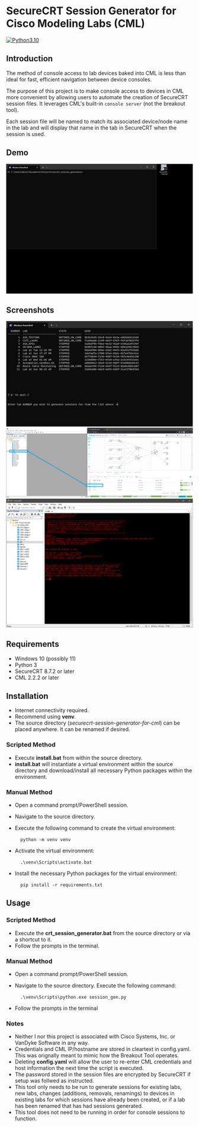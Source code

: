 # SecureCRT Session Generator for Cisco Modeling Labs (CML) 


[![Python3.10](https://img.shields.io/static/v1?label=Python&logo=Python&color=3776AB&message=3.10)](https://www.python.org/)

## Introduction

The method of console access to lab devices baked into CML is less than ideal for fast, efficient navigation between device consoles.

The purpose of this project is to make console access to devices in CML more convenient by allowing users to automate the creation of SecureCRT session files. It leverages CML's built-in `console server` (not the breakout tool).

Each session file will be named to match its associated device/node name in the lab and will display that name in the tab in SecureCRT when the session is used.

## Demo
![Demo](./docs/images/demo.gif)

## Screenshots
![Screenshot](./docs/images/lab_selection.png)
![Screenshot](./docs/images/seccrt_and_cml.png)
![Screenshot](./docs/images/seccrt_consoled_in.png)

## Requirements

- Windows 10 (possibly 11)
- Python 3
- SecureCRT 8.7.2 or later
- CML 2.2.2 or later

## Installation
- Internet connectivity required.
- Recommend using **venv**.
- The source directory (_securecrt-session-generator-for-cml_) can be placed anywhere. It can be renamed if desired.

### Scripted Method
- Execute **install.bat** from within the source directory.
- **install.bat** will instantiate a virtual environment within the source directory and download/install all necessary Python packages within the environment.

### Manual Method
- Open a command prompt/PowerShell session.
- Navigate to the source directory. 
- Execute the following command to create the virtual environment:

        python -m venv venv

- Activate the virtual environment:

        .\venv\Scripts\activate.bat

- Install the necessary Python packages for the virtual environment:

        pip install -r requirements.txt

## Usage

### Scripted Method
- Execute the **crt_session_generator.bat** from the source directory or via a shortcut to it.
- Follow the prompts in the terminal.

### Manual Method
- Open a command prompt/PowerShell session.
- Navigate to the source directory. Execute the following command:

        .\venv\Scripts\python.exe session_gen.py

- Follow the prompts in the terminal

### Notes
- Neither I nor this project is associated with Cisco Systems, Inc. or VanDyke Software in any way.
- Credentials and CML IP/hostname are stored in cleartext in config.yaml. This was orignally meant to mimic how the Breakout Tool operates.
- Deleting **config.yaml** will allow the user to re-enter CML credentials and host information the next time the script is executed.
- The password stored in the session files are encrypted by SecureCRT if setup was follwed as instructed.
- This tool only needs to be run to generate sessions for existing labs, new labs, changes (additions, removals, renamings) to devices in existing labs for which sessions have already been created, or if a lab has been renamed that has had sessions generated.
- This tool does not need to be running in order for console sessions to function.
